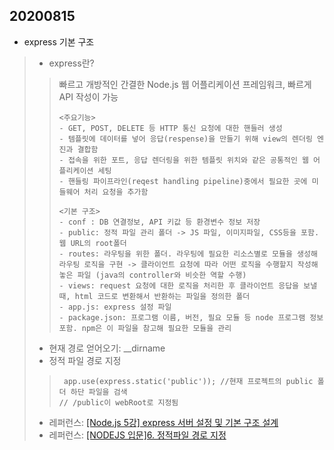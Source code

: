 ## 20200815
- express 기본 구조
> - express란?
>> 빠르고 개방적인 간결한 Node.js 웹 어플리케이션 프레임워크, 빠르게 API 작성이 가능
>> <pre><code><주요기능>
>> - GET, POST, DELETE 등 HTTP 통신 요청에 대한 핸들러 생성
>> - 템플릿에 데이터를 넣어 응답(respense)을 만들기 위해 view의 렌더링 엔진과 결합함
>> - 접속을 위한 포트, 응답 렌더링을 위한 템플릿 위치와 같은 공통적인 웹 어플리케이션 세팅
>> - 핸들링 파이프라인(reqest handling pipeline)중에서 필요한 곳에 미들웨어 처리 요청을 추가함</code></pre>
>> <pre><code><기본 구조>
>> - conf : DB 연결정보, API 키값 등 환경변수 정보 저장
>> - public: 정적 파일 관리 폴더 -> JS 파일, 이미지파일, CSS등을 포함. 웹 URL의 root폴더
>> - routes: 라우팅을 위한 폴더. 라우팅에 필요한 리소스별로 모듈을 생성해 라우팅 로직을 구현 -> 클라이언트 요청에 따라 어떤 로직을 수행할지 작성해놓은 파일 (java의 controller와 비슷한 역할 수행)
>> - views: request 요청에 대한 로직을 처리한 후 클라이언트 응답을 보낼 때, html 코드로 변환해서 반환하는 파일을 정의한 폴더
>> - app.js: express 설정 파일
>> - package.json: 프로그램 이름, 버전, 필요 모듈 등 node 프로그램 정보 포함. npm은 이 파일을 참고해 필요한 모듈을 관리
>> </code></pre>
> - 현재 경로 얻어오기: __dirname
> - 정적 파일 경로 지정
>> <pre><code> app.use(express.static('public')); //현재 프로젝트의 public 폴더 하단 파일을 검색
>> // /public이 webRoot로 지정됨</code></pre>
> - 레퍼런스: [[Node.js 5강] express 서버 설정 및 기본 구조 설계](https://junspapa-itdev.tistory.com/7)
> - 레퍼런스: [[NODEJS 입문]6. 정적파일 경로 지정](https://close852.tistory.com/106?category=290880)
